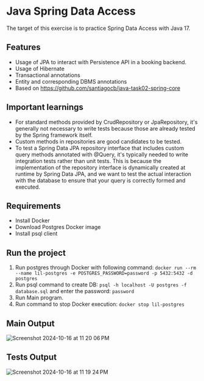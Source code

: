 # Java Spring Data Access
The target of this exercise is to practice Spring Data Access with Java 17.

## Features
- Usage of JPA to interact with Persistence API in a booking backend.
- Usage of Hibernate
- Transactional annotations
- Entity and corresponding DBMS annotations
- Based on https://github.com/santiagocb/java-task02-spring-core

## Important learnings
- For standard methods provided by CrudRepository or JpaRepository, it's generally not necessary to write tests because those are already tested by the Spring framework itself.
- Custom methods in repositories are good candidates to be tested.
- To test a Spring Data JPA repository interface that includes custom query methods annotated with @Query, it's typically needed to write integration tests rather than unit tests. This is because the implementation of the repository interface is dynamically created at runtime by Spring Data JPA, and we want to test the actual interaction with the database to ensure that your query is correctly formed and executed.

## Requirements
- Install Docker
- Download Postgres Docker image
- Install psql client

## Run the project
1. Run postgres through Docker with following command: `docker run --rm --name lil-postgres -e POSTGRES_PASSWORD=password -p 5432:5432 -d postgres`
2. Run psql command to create DB: `psql -h localhost -U postgres -f database.sql` and enter the password: `password`
3. Run Main program.
4. Run command to stop Docker execution: `docker stop lil-postgres`

## Main Output
![Screenshot 2024-10-16 at 11 20 06 PM](https://github.com/user-attachments/assets/1cb40afb-ad45-448d-917a-7ceabf4774e1)


## Tests Output
![Screenshot 2024-10-16 at 11 19 24 PM](https://github.com/user-attachments/assets/3c91c3a1-fbf4-4733-8357-f77f47b10cf8)

